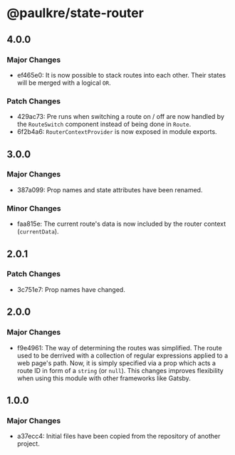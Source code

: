 # @paulkre/state-router

## 4.0.0

### Major Changes

- ef465e0: It is now possible to stack routes into each other. Their states will be merged with a logical `OR`.

### Patch Changes

- 429ac73: Pre runs when switching a route on / off are now handled by the `RouteSwitch` component instead of being done in `Route`.
- 6f2b4a6: `RouterContextProvider` is now exposed in module exports.

## 3.0.0

### Major Changes

- 387a099: Prop names and state attributes have been renamed.

### Minor Changes

- faa815e: The current route's data is now included by the router context (`currentData`).

## 2.0.1

### Patch Changes

- 3c751e7: Prop names have changed.

## 2.0.0

### Major Changes

- f9e4961: The way of determining the routes was simplified. The route used to be derrived with a collection of regular expressions applied to a web page's path. Now, it is simply specified via a prop which acts a route ID in form of a `string` (or `null`). This changes improves flexibility when using this module with other frameworks like Gatsby.

## 1.0.0

### Major Changes

- a37ecc4: Initial files have been copied from the repository of another project.
